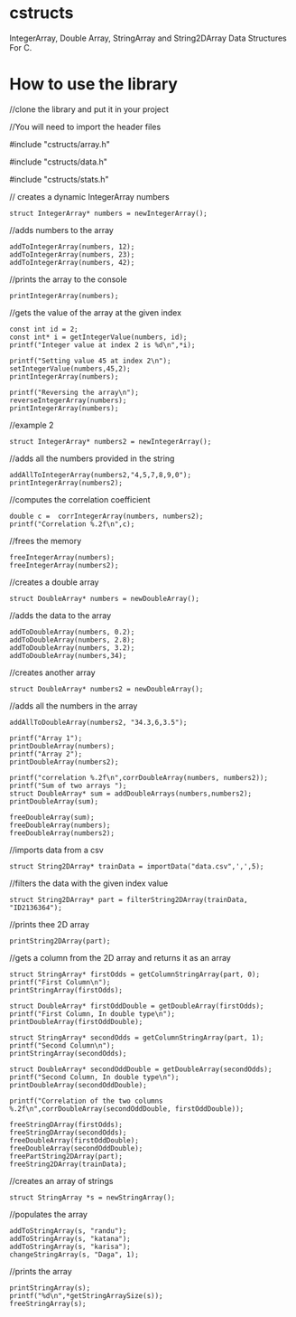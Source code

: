 # cstructs
IntegerArray, Double Array, StringArray and String2DArray Data Structures For C.

# How to use the library

  //clone the library and put it in your project
  
  //You will need to import the header files
  
  #include "cstructs/array.h"
  
  #include "cstructs/data.h"
  
  #include "cstructs/stats.h"

  // creates a dynamic IntegerArray numbers
  
	struct IntegerArray* numbers = newIntegerArray();
  //adds numbers to the array
  
	addToIntegerArray(numbers, 12);
	addToIntegerArray(numbers, 23);
	addToIntegerArray(numbers, 42);

  //prints the array to the console
  
	printIntegerArray(numbers);

  //gets the value of the array at the given index
  
	const int id = 2;
	const int* i = getIntegerValue(numbers, id);
	printf("Integer value at index 2 is %d\n",*i);

	printf("Setting value 45 at index 2\n");
	setIntegerValue(numbers,45,2);
	printIntegerArray(numbers);

	printf("Reversing the array\n");
	reverseIntegerArray(numbers);
	printIntegerArray(numbers);

  //example 2
  
	struct IntegerArray* numbers2 = newIntegerArray();
  //adds all the numbers provided in the string
  
	addAllToIntegerArray(numbers2,"4,5,7,8,9,0");
	printIntegerArray(numbers2);

  //computes the correlation coefficient
  
	double c =  corrIntegerArray(numbers, numbers2);
	printf("Correlation %.2f\n",c);

  //frees the memory
  
	freeIntegerArray(numbers);
	freeIntegerArray(numbers2);

  //creates a double array
  
	struct DoubleArray* numbers = newDoubleArray();
  //adds the data to the array
  
	addToDoubleArray(numbers, 0.2);
	addToDoubleArray(numbers, 2.8);
	addToDoubleArray(numbers, 3.2);
	addToDoubleArray(numbers,34);
  
  //creates another array
  
	struct DoubleArray* numbers2 = newDoubleArray();
  //adds all the numbers in the array
  
	addAllToDoubleArray(numbers2, "34.3,6,3.5");

	printf("Array 1");
	printDoubleArray(numbers);
	printf("Array 2");
	printDoubleArray(numbers2);

	printf("correlation %.2f\n",corrDoubleArray(numbers, numbers2));
	printf("Sum of two arrays ");
	struct DoubleArray* sum = addDoubleArrays(numbers,numbers2);
	printDoubleArray(sum);

	freeDoubleArray(sum);
	freeDoubleArray(numbers);
	freeDoubleArray(numbers2);

  //imports data from a csv
  
	struct String2DArray* trainData = importData("data.csv",',',5);
  //filters the data with the given index value
  
	struct String2DArray* part = filterString2DArray(trainData, "ID2136364");
  
  //prints thee 2D array
  
	printString2DArray(part);

  //gets a column from the 2D array and returns it as an array
  
	struct StringArray* firstOdds = getColumnStringArray(part, 0);
	printf("First Column\n");
	printStringArray(firstOdds);

	struct DoubleArray* firstOddDouble = getDoubleArray(firstOdds);
	printf("First Column, In double type\n");
	printDoubleArray(firstOddDouble);

	struct StringArray* secondOdds = getColumnStringArray(part, 1);
	printf("Second Column\n");
	printStringArray(secondOdds);

	struct DoubleArray* secondOddDouble = getDoubleArray(secondOdds);
	printf("Second Column, In double type\n");
	printDoubleArray(secondOddDouble);

	printf("Correlation of the two columns %.2f\n",corrDoubleArray(secondOddDouble, firstOddDouble));

	freeStringDArray(firstOdds);
	freeStringDArray(secondOdds);
	freeDoubleArray(firstOddDouble);
	freeDoubleArray(secondOddDouble);
	freePartString2DArray(part);
	freeString2DArray(trainData);


  //creates an array of strings
  
	struct StringArray *s = newStringArray();
  
  //populates the array
  
	addToStringArray(s, "randu");
	addToStringArray(s, "katana");
	addToStringArray(s, "karisa");
	changeStringArray(s, "Daga", 1);
	
  //prints the array
  
	printStringArray(s);
	printf("%d\n",*getStringArraySize(s));
	freeStringArray(s);
